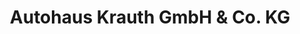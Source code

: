 ---
title: "Autohaus Krauth GmbH & Co. KG"
url: /sinsheim/autohaus-krauth-gmbh-und-co-kg/
shop: Autohaus
---